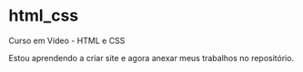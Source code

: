 # html_css
 Curso em Vídeo - HTML e CSS

 Estou aprendendo a criar site e agora anexar meus trabalhos no repositório. 

